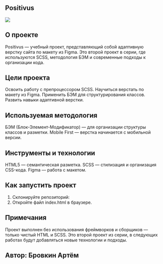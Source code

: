 ## Positivus
<img src="https://skillicons.dev/icons?i=html,scss,figma" />

## О проекте
Positivus — учебный проект, представляющий собой адаптивную верстку сайта по макету из Figma. Это второй проект в серии, где используются SCSS, методология БЭМ и современные подходы к организации кода.

## Цели проекта

Освоить работу с препроцессором SCSS.
Научиться верстать по макету из Figma.
Применить БЭМ для структурирования классов.
Развить навыки адаптивной верстки.

## Используемая методология

БЭМ (Блок-Элемент-Модификатор) — для организации структуры классов и разметки.
Mobile First — верстка начинается с мобильной версии.
## Инструменты и технологии
HTML5 — семантическая разметка.
SCSS — стилизация и организация CSS-кода.
Figma — работа с макетом.

## Как запустить проект

1.  Склонируйте репозиторий:
2. Откройте файл index.html в браузере.

## Примечания
Проект выполнен без использования фреймворков и сборщиков — только чистый HTML и SCSS.
Это второй проект из серии, в следующих работах будут добавляться новые технологии и подходы.

## Автор: Бровкин Артём
